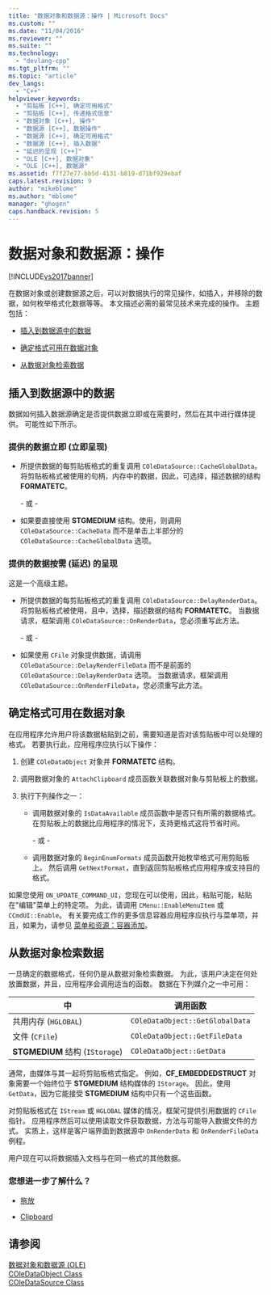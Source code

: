 ```yaml
---
title: "数据对象和数据源：操作 | Microsoft Docs"
ms.custom: ""
ms.date: "11/04/2016"
ms.reviewer: ""
ms.suite: ""
ms.technology: 
  - "devlang-cpp"
ms.tgt_pltfrm: ""
ms.topic: "article"
dev_langs: 
  - "C++"
helpviewer_keywords: 
  - "剪贴板 [C++], 确定可用格式"
  - "剪贴板 [C++], 传递格式信息"
  - "数据对象 [C++], 操作"
  - "数据源 [C++], 数据操作"
  - "数据源 [C++], 确定可用格式"
  - "数据源 [C++], 插入数据"
  - "延迟的呈现 [C++]"
  - "OLE [C++], 数据对象"
  - "OLE [C++], 数据源"
ms.assetid: f7f27e77-bb5d-4131-b819-d71bf929ebaf
caps.latest.revision: 9
author: "mikeblome"
ms.author: "mblome"
manager: "ghogen"
caps.handback.revision: 5
---
```

# 数据对象和数据源：操作
[!INCLUDE[vs2017banner](../assembler/inline/includes/vs2017banner.md)]

在数据对象或创建数据源之后，可以对数据执行的常见操作，如插入，并移除的数据，如何枚举格式化数据等等。  本文描述必需的最常见技术来完成的操作。  主题包括：  
  
-   [插入到数据源中的数据](#_core_inserting_data_into_a_data_source)  
  
-   [确定格式可用在数据对象](#_core_determining_the_formats_available_in_a_data_object)  
  
-   [从数据对象检索数据](#_core_retrieving_data_from_a_data_object)  
  
##  <a name="_core_inserting_data_into_a_data_source"></a> 插入到数据源中的数据  
 数据如何插入数据源确定是否提供数据立即或在需要时，然后在其中进行媒体提供。  可能性如下所示。  
  
### 提供的数据立即 \(立即呈现\)  
  
-   所提供数据的每剪贴板格式的重复调用 `COleDataSource::CacheGlobalData`。  将剪贴板格式被使用的句柄，内存中的数据，因此，可选择，描述数据的结构 **FORMATETC**。  
  
     \- 或 \-  
  
-   如果要直接使用 **STGMEDIUM** 结构。使用，则调用 `COleDataSource::CacheData` 而不是单击上半部分的 `COleDataSource::CacheGlobalData` 选项。  
  
### 提供的数据按需 \(延迟\) 的呈现  
 这是一个高级主题。  
  
-   所提供数据的每剪贴板格式的重复调用 `COleDataSource::DelayRenderData`。  将剪贴板格式被使用，且中，选择，描述数据的结构 **FORMATETC**。  当数据请求，框架调用 `COleDataSource::OnRenderData`，您必须重写此方法。  
  
     \- 或 \-  
  
-   如果使用 `CFile` 对象提供数据，请调用 `COleDataSource::DelayRenderFileData` 而不是前面的 `COleDataSource::DelayRenderData` 选项。  当数据请求，框架调用 `COleDataSource::OnRenderFileData`，您必须重写此方法。  
  
##  <a name="_core_determining_the_formats_available_in_a_data_object"></a> 确定格式可用在数据对象  
 在应用程序允许用户将该数据粘贴到之前，需要知道是否对该剪贴板中可以处理的格式。  若要执行此，应用程序应执行以下操作：  
  
1.  创建 `COleDataObject` 对象并 **FORMATETC** 结构。  
  
2.  调用数据对象的 `AttachClipboard` 成员函数关联数据对象与剪贴板上的数据。  
  
3.  执行下列操作之一：  
  
    -   调用数据对象的 `IsDataAvailable` 成员函数中是否只有所需的数据格式。  在剪贴板上的数据比应用程序的情况下，支持更格式这将节省时间。  
  
         \- 或 \-  
  
    -   调用数据对象的 `BeginEnumFormats` 成员函数开始枚举格式可用剪贴板上。  然后调用 `GetNextFormat`，直到返回剪贴板格式应用程序或支持目的格式。  
  
 如果您使用 `ON_UPDATE_COMMAND_UI`，您现在可以使用，因此，粘贴可能，粘贴在"编辑"菜单上的特定项。  为此，请调用 `CMenu::EnableMenuItem` 或 `CCmdUI::Enable`。  有关要完成工作的更多信息容器应用程序应执行与菜单项，并且，如果为，请参见 [菜单和资源：容器添加](../mfc/menus-and-resources-container-additions.md)。  
  
##  <a name="_core_retrieving_data_from_a_data_object"></a> 从数据对象检索数据  
 一旦确定的数据格式，任何仍是从数据对象检索数据。  为此，该用户决定在何处放置数据，并且，应用程序会调用适当的函数。  数据在下列媒介之一中可用：  
  
|中|调用函数|  
|-------|----------|  
|共用内存 \(`HGLOBAL`\)|`COleDataObject::GetGlobalData`|  
|文件 \(`CFile`\)|`COleDataObject::GetFileData`|  
|**STGMEDIUM** 结构 \(`IStorage`\)|`COleDataObject::GetData`|  
  
 通常，由媒体与其一起将剪贴板格式指定。  例如，**CF\_EMBEDDEDSTRUCT** 对象需要一个始终位于 **STGMEDIUM** 结构媒体的 `IStorage`。  因此，使用 `GetData`，因为它能接受 **STGMEDIUM** 结构中只有一个这些函数。  
  
 对剪贴板格式在 `IStream` 或 `HGLOBAL` 媒体的情况，框架可提供引用数据的 `CFile` 指针。  应用程序然后可以使用读取文件获取数据，方法与可能导入数据文件的方式。  实质上，这样是客户端界面到数据源中 `OnRenderData` 和 `OnRenderFileData` 例程。  
  
 用户现在可以将数据插入文档与在同一格式的其他数据。  
  
### 您想进一步了解什么？  
  
-   [拖放](../mfc/drag-and-drop-ole.md)  
  
-   [Clipboard](../mfc/clipboard.md)  
  
## 请参阅  
 [数据对象和数据源 \(OLE\)](../mfc/data-objects-and-data-sources-ole.md)   
 [COleDataObject Class](../mfc/reference/coledataobject-class.md)   
 [COleDataSource Class](../mfc/reference/coledatasource-class.md)